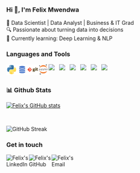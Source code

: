 ### Hi 👋, I'm Felix Mwendwa 

🚀 Data Scientist | Data Analyst | Business & IT Grad   
🔍 Passionate about turning data into decisions   
🌱 Currently learning: Deep Learning & NLP    

### **Languages and Tools**
<a>
  <img align="left"width="28px" src="https://raw.githubusercontent.com/github/explore/80688e429a7d4ef2fca1e82350fe8e3517d3494d/topics/python/python.png">
</a>

<a>
  <img align="left"width="28px" src="https://raw.githubusercontent.com/github/explore/80688e429a7d4ef2fca1e82350fe8e3517d3494d/topics/sql/sql.png">
</a>


<a>
  <img align="left"width="28px" src="https://raw.githubusercontent.com/github/explore/80688e429a7d4ef2fca1e82350fe8e3517d3494d/topics/git/git.png">
</a>

<a>
  <img align="left"width="28px" src="https://github.com/github/explore/blob/main/topics/jupyter-notebook/jupyter-notebook.png">
</a>

<a>
  <img align="left"width="28px" src="https://img.icons8.com/?size=100&id=xSkewUSqtErH&format=png&color=000000">
</a>

<a>
  <img align="left"width="28px" src="https://img.icons8.com/?size=100&id=aR9CXyMagKIS&format=png&color=000000">
</a>

<a>
  <img align="left"width="28px" src="https://img.icons8.com/?size=100&id=TkX1totjFmAD&format=png&color=000000">
</a>

<a>
  <img align="left"width="28px" src="https://img.icons8.com/?size=100&id=n3QRpDA7KZ7P&format=png&color=000000">
</a>

<a>
  <img align="left"width="28px" src="https://img.icons8.com/?size=100&id=9Kvi1p1F0tUo&format=png&color=000000">
</a>

<a>
  <img align="left"width="28px" src="https://img.icons8.com/?size=100&id=Ny0t2MYrJ70p&format=png&color=000000">
</a>

<br/>
<br/>

### 📊 Github Stats

[![Felix's GitHub stats](https://github-readme-stats.vercel.app/api?username=Felo-14&theme=onedark)](https://github.com/Felo-14/github-readme-stats)

<br/>


![GitHub Streak](https://nirzak-streak-stats.vercel.app/?user=Felo-14&theme=onedark)


### Get in touch
<p>
  <a href="https://www.linkedin.com/in/felixmwendwa/">
  <img align="left" alt="Felix's LinkedIn"
    width="60px" src="https://img.icons8.com/?size=100&id=xuvGCOXi8Wyg&format=png&color=000000">
  </a>

  <a href="https://github.com/Felo-14">
  <img align="left" alt="Felix's GitHub"
    width="60px" src="https://img.icons8.com/?size=100&id=akG4VRhAoSii&format=png&color=000000">
  </a>

  <a href="mailto:felixmwendwa014@gmail.com">
  <img align="left" alt="Felix's Email"
    width="60px" src="https://img.icons8.com/?size=100&id=mXcvtsj8e1Ug&format=png&color=000000">
  </a> 

</p>
